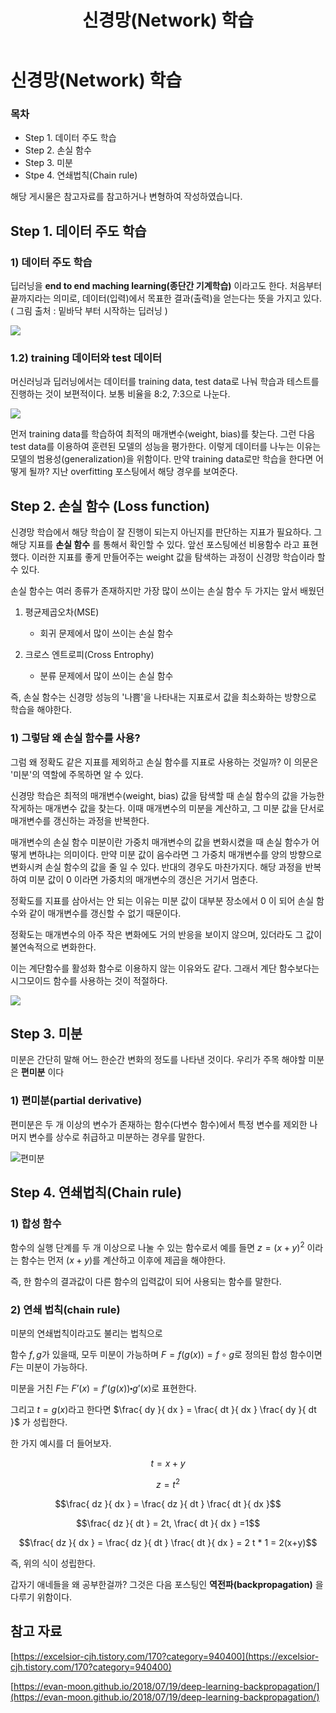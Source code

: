 ﻿---  
title:  "신경망(Network) 학습"  
  
categories:  
 - Deep learning  
tags:  
 - Study, Deep learning
 
---

# 신경망(Network) 학습
### 목차

-  Step 1. 데이터 주도 학습
-  Step 2. 손실 함수
-  Step 3. 미분
-  Stpe 4. 연쇄법칙(Chain rule)

해당 게시물은 참고자료를 참고하거나 변형하여 작성하였습니다.

## Step 1. 데이터 주도 학습

### 1) 데이터 주도 학습

딥러닝을 **end to end maching learning(종단간 기계학습)** 이라고도 한다. 처음부터 끝까지라는 의미로, 데이터(입력)에서 목표한 결과(출력)을 얻는다는 뜻을 가지고 있다.
( 그림 출처 : 밑바닥 부터 시작하는 딥러닝 )

![](https://t1.daumcdn.net/cfile/tistory/9967024B5B98E14F01)

### 1.2) training 데이터와 test 데이터

머신러닝과 딥러닝에서는 데이터를 training data, test data로 나눠 학습과 테스트를 진행하는 것이 보편적이다. 보통 비율을 8:2, 7:3으로  나눈다.

![](https://t1.daumcdn.net/cfile/tistory/99E0F64A5B98E17628)

먼저 training data를 학습하여 최적의 매개변수(weight, bias)를 찾는다. 그런 다음 test data를 이용하여 훈련된 모델의 성능을 평가한다. 이렇게 데이터를 나누는 이유는 모델의 범용성(generalization)을 위함이다. 만약 training data로만 학습을 한다면 어떻게 될까? 지난 overfitting 포스팅에서 해당 경우를 보여준다.

## Step 2. 손실 함수 (Loss function)

신경망 학습에서 해당 학습이 잘 진행이 되는지 아닌지를 판단하는 지표가 필요하다. 그 해당 지표를 **손실 함수** 를 통해서 확인할 수 있다. 앞선 포스팅에선 비용함수 라고 표현했다. 
이러한 지표를 좋게 만들어주는 weight 값을 탐색하는 과정이 신경망 학습이라 할 수 있다. 

손실 함수는 여러 종류가 존재하지만 가장 많이 쓰이는 손실 함수 두 가지는 앞서 배웠던

1) 평균제곱오차(MSE)
	
	- 회귀 문제에서 많이 쓰이는 손실 함수

2) 크로스 엔트로피(Cross Entrophy)
	
	- 분류 문제에서 많이 쓰이는 손실 함수

즉, 손실 함수는 신경망 성능의 '나쁨'을 나타내는 지표로서 값을 최소화하는 방향으로 학습을 해야한다.

### 1) 그렇담 왜 손실 함수를 사용?

그럼 왜 정확도 같은 지표를 제외하고 손실 함수를 지표로 사용하는 것일까? 이 의문은 '미분'의 역할에 주목하면 알 수 있다. 

신경망 학습은 최적의 매개변수(weight, bias) 값을 탐색할 때 손실 함수의 값을 가능한 작게하는 매개변수 값을 찾는다. 이때 매개변수의 미분을 계산하고, 그 미분 값을 단서로 매개변수를 갱신하는 과정을 반복한다. 

매개변수의 손실 함수 미분이란 가중치 매개변수의 값을 변화시켰을 때 손실 함수가 어떻게 변하냐는 의미이다. 만약 미분 값이 음수라면 그 가중치 매개변수를 양의 방향으로 변화시켜 손실 함수의 값을 줄 일 수 있다. 반대의 경우도 마찬가지다. 해당 과정을 반복하여 미분 값이 0 이라면 가중치의 매개변수의 갱신은 거기서 멈춘다. 

정확도를 지표를 삼아서는 안 되는 이유는 미분 값이 대부분 장소에서 0 이 되어 
손실 함수와 같이 매개변수를 갱신할 수 없기 때문이다. 

정확도는 매개변수의 아주 작은 변화에도 거의 반응을 보이지 않으며, 있더라도 그 값이 불연속적으로 변화한다. 

이는 계단함수를 활성화 함수로 이용하지 않는 이유와도 같다. 
그래서 계단 함수보다는 시그모이드 함수를 사용하는 것이 적절하다.

![](https://t1.daumcdn.net/cfile/tistory/9986F0365B98E2122C)


## Step 3. 미분

미분은 간단히 말해 어느 한순간 변화의 정도를 나타낸 것이다. 우리가 주목 해야할 미분은 **편미분** 이다

### 1) 편미분(partial derivative)

편미분은 두 개 이상의 변수가 존재하는 함수(다변수 함수)에서 특정 변수를 제외한 나머지 변수를 상수로 취급하고 미분하는 경우를 말한다.

![편미분](https://user-images.githubusercontent.com/59912557/76334704-ca33d600-6336-11ea-82f5-f794eb77caf3.PNG)

## Step 4. 연쇄법칙(Chain rule)

### 1) 합성 함수

함수의 실행 단계를 두 개 이상으로 나눌 수 있는 함수로서 예를 들면 
$z = (x + y)^2$ 이라는 함수는 먼저 $(x+y)$를 계산하고 이후에 제곱을 해야한다. 

즉, 한 함수의 결과값이 다른 함수의 입력값이 되어 사용되는 함수를 말한다.

### 2) 연쇄 법칙(chain rule)

미분의 연쇄법칙이라고도 불리는 법칙으로 

함수 $f, g$가 있을때, 모두 미분이 가능하며
$F = f(g(x)) = f \circ g$로 정의된 합성 함수이면 $F$는 미분이 가능하다.

미분을 거친 $F$는 $F’(x) = f’(g(x)) \centerdot g’(x)$로 표현한다.

그리고 $t = g(x)$라고 한다면 
$\frac{ dy }{ dx } = \frac{ dt }{ dx } \frac{ dy }{ dt }$ 가 성립한다.

한 가지 예시를 더 들어보자.

$$t = x + y$$

$$z = t^2$$

$$\frac{ dz }{ dx } = \frac{ dz }{ dt } \frac{ dt }{ dx }$$

$$\frac{ dz }{ dt } = 2t,  \frac{ dt }{ dx } =1$$

$$\frac{ dz }{ dx } = \frac{ dz }{ dt } \frac{ dt }{ dx } = 2 t * 1 = 2(x+y)$$ 

즉, 위의 식이 성립한다.

갑자기 애네들을 왜 공부한걸까? 그것은 다음 포스팅인 **역전파(backpropagation)** 을 다루기 위함이다.

## 참고 자료

[https://excelsior-cjh.tistory.com/170?category=940400](https://excelsior-cjh.tistory.com/170?category=940400)

[https://evan-moon.github.io/2018/07/19/deep-learning-backpropagation/](https://evan-moon.github.io/2018/07/19/deep-learning-backpropagation/)










